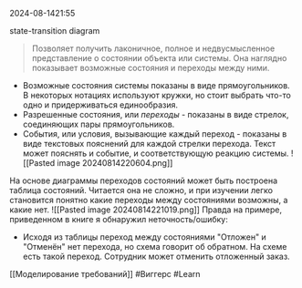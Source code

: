  2024-08-1421:55

state-transition diagram

>Позволяет получить лаконичное, полное и недвусмысленное представление о состоянии объекта или системы. Она наглядно показывает возможные состояния и переходы между ними.

- Возможные состояния системы показаны в виде прямоугольников. В некоторых нотациях используют кружки, но стоит выбрать что-то одно и придерживаться единообразия.
- Разрешенные состояния, или *переходы* - показаны в виде стрелок, соединяющих пары прямоугольников.
- События, или условия, вызывающие каждый переход - показаны в виде текстовых пояснений для каждой стрелки перехода. Текст может пояснять и событие, и соответствующую реакцию системы.
![[Pasted image 20240814220604.png]]

На основе диаграммы переходов состояний может быть построена таблица состояний.
Читается она не сложно, и при изучении легко становится понятно какие переходы между состояниями возможны, а какие нет.
![[Pasted image 20240814221019.png]]
Правда на примере, приведенном в книге я обнаружил неточность/ошибку:
- Исходя из таблицы переход между состояниями "Отложен" и "Отменён" нет перехода, но схема говорит об обратном. На схеме есть такой переход. Сотрудник может отменить отложенный заказ.

[[Моделирование требований]]
#Виггерс 
#Learn